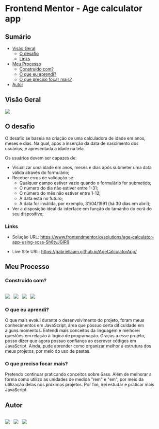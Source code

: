 # Frontend Mentor - Age calculator app

## Sumário

- [Visão Geral](#visão-geral)
  - [O desafio](#o-desafio)
  - [Links](#links)
- [Meu Processo](#meu-processo)
  - [Construído com?](#construído-com?)
  - [O que eu aprendi?](#o-que-eu-aprendi?)
  - [O que preciso focar mais?](#o-que-preciso-focar-mais?)
- [Autor](#autor)

## Visão Geral

<img src="./design/AgeCalculator.png">

## O desafio

O desafio se baseia na criação de uma calculadora de idade em anos, meses e dias. Na qual, após a inserção da data de nascimento dos usuários, é apresentada a idade na tela.

Os usuários devem ser capazes de:

- Visualizar uma idade em anos, meses e dias após submeter uma data válida através do formulário;
- Receber erros de validação se:
  - Qualquer campo estiver vazio quando o formulário for submetido;
  - O número do dia não estiver entre 1-31;
  - O número do mês não estiver entre 1-12;
  - A data está no futuro;
  - A data for inválida, por exemplo, 31/04/1991 (há 30 dias em abril);
- Ver a disposição ideal da interface em função do tamanho do ecrã do seu dispositivo;

### Links

- Solução URL: https://www.frontendmentor.io/solutions/age-calculator-app-using-scss-Sh8tyJGIR6

- Live Site URL: https://gabriellaam.github.io/AgeCalculatorApp/

## Meu Processo

### Construído com?

<br />
<a href="https://developer.mozilla.org/pt-BR/docs/Web/HTML"><img src="https://img.shields.io/badge/HTML5-E34F26?style=for-the-badge&logo=html5&logoColor=white" /></a>
&nbsp;
<a href="https://developer.mozilla.org/pt-BR/docs/Web/CSS"><img src="https://img.shields.io/badge/CSS3-1572B6?style=for-the-badge&logo=css3&logoColor=white" /></a>
&nbsp;
<a href="https://sass-lang.com/documentation/"><img src="https://img.shields.io/badge/Sass-CC6699?style=for-the-badge&logo=sass&logoColor=white" /></a>
&nbsp;
<a href="https://developer.mozilla.org/pt-BR/docs/Web/JavaScript"><img src="https://img.shields.io/badge/JavaScript-F7DF1E?style=for-the-badge&logo=javascript&logoColor=black" /></a>

### O que eu aprendi?

O que mais evoluí durante o desenvolvimento do projeto, foram meus conhecimentos em JavaScript, área que possuo certa dificuldade em alguns momentos. Entendi mais conceitos da linguagem e melhorei questões em relação à lógica de programação. Graças a esse projeto, posso dizer que agora possuo confiança ao escrever códigos em JavaScript. 
Ainda, pude aprender como organizar melhor a estrutura dos meus projetos, por meio do uso de pastas.

### O que preciso focar mais?

Pretendo continuar praticando conceitos sobre Sass. Além de melhorar a forma como utilizo as unidades de medida "rem" e "em", por meio da utilização delas nos próximos projetos. Por fim, irei estudar e praticar mais JavaScript.

## Autor

<br />
<a href="https://www.linkedin.com/in/gabriella-araujomelo/"><img src="https://img.shields.io/badge/LinkedIn-0077B5?style=for-the-badge&logo=linkedin&logoColor=white" /></a>
&nbsp;
<a href="mailto:gabriella.melo0119@gmail.com"><img src="https://img.shields.io/badge/Gmail-D14836?style=for-the-badge&logo=gmail&logoColor=white" /></a>
&nbsp;
<a href="https://www.frontendmentor.io/profile/GabriellaAM"><img src="https://img.shields.io/badge/Front_End_Mentor-C8268F?style=for-the-badge" /></a>

